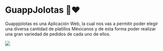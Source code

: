 # GuappJolotas 🌮❤
<p>Guappjolotas es una Aplicación Web, la cual nos vas a permitir poder elegir una diversa cantidad de platillos Méxicanos y de esta forma poder realizar una gran variedad de pedidos de cada uno de ellos.</p>
<img src="https://i.imgur.com/u00Ttjs.jpg" >
